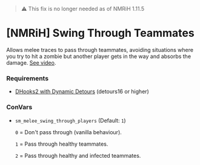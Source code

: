 > :warning: This fix is no longer needed as of NMRiH 1.11.5
> 
# [NMRiH] Swing Through Teammates
Allows melee traces to pass through teammates, avoiding situations where you try to hit a zombie but another player gets in the way and absorbs the damage.
[See video](https://www.youtube.com/watch?v=xZCSx2RwSd4).


### Requirements

- [DHooks2 with Dynamic Detours](https://github.com/peace-maker/DHooks2/releases) (detours16 or higher)

### ConVars
- `sm_melee_swing_through_players` (Default: `1`)

  `0` = Don't pass through (vanilla behaviour).

  `1` = Pass through healthy teammates.

  `2` = Pass through healthy and infected teammates.
